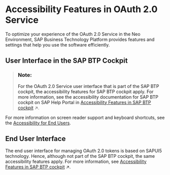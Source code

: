 <!-- loioe14f6fa5737b41218f444539568edd34 -->

# Accessibility Features in OAuth 2.0 Service

To optimize your experience of the OAuth 2.0 Service in the Neo Environment, SAP Business Technology Platform provides features and settings that help you use the software efficiently.



<a name="loioe14f6fa5737b41218f444539568edd34__section_dyw_tm5_3qb"/>

## User Interface in the SAP BTP Cockpit

> ### Note:  
> For the OAuth 2.0 Service user interface that is part of the SAP BTP cockpit, the accessibility features for SAP BTP cockpit apply. For more information, see the accessibility documentation for SAP BTP cockpit on SAP Help Portal in [Accessibility Features in SAP BTP cockpit](https://help.sap.com/viewer/65de2977205c403bbc107264b8eccf4b/Cloud/en-US/8153bc43bc7d44009549b375ed5c9632.html "To optimize your experience of the SAP Business Technology Platform (SAP BTP), SAP BTP cockpit provides features and settings that help you use the software efficiently. Learn more about these features and settings and find out how to use them.") :arrow_upper_right:.

For more information on screen reader support and keyboard shortcuts, see the [Accessibility for End Users](https://help.sap.com/docs/SAPUI5/bc5a64aac808463baa95b4230f221716/f562835d0b4e44129aa24a17551a0baa.html?version=1.98).



<a name="loioe14f6fa5737b41218f444539568edd34__section_ebj_vvp_p5b"/>

## End User Interface

The end user interface for managing OAuth 2.0 tokens is based on SAPUI5 technology. Hence, although not part of the SAP BTP cockpit, the same accessibility features apply. For more information, see [Accessibility Features in SAP BTP cockpit](https://help.sap.com/viewer/65de2977205c403bbc107264b8eccf4b/Cloud/en-US/8153bc43bc7d44009549b375ed5c9632.html "To optimize your experience of the SAP Business Technology Platform (SAP BTP), SAP BTP cockpit provides features and settings that help you use the software efficiently. Learn more about these features and settings and find out how to use them.") :arrow_upper_right:.



